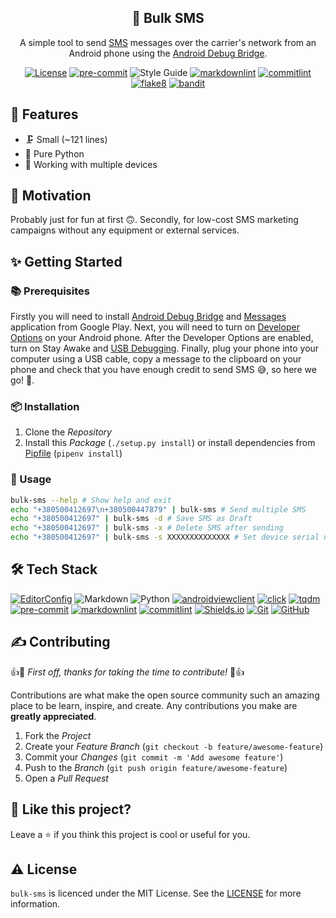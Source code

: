 <!-- markdownlint-disable MD033 -->
<!-- markdownlint-disable MD041 -->

<div align="center">
  <h2 align="center">📮 Bulk SMS</h2>
  <p align="center">
    A simple tool to send
    <a href="https://en.wikipedia.org/wiki/SMS" arial-label="SMS">SMS</a>
    messages over the carrier's network from an Android phone using the
    <a href="https://developer.android.com/studio/command-line/adb"
      aria-label="Android Debug Bridge">Android Debug Bridge</a>.
  </p>

  <p id="shields" align="center" markdown="1">

[![License](https://img.shields.io/badge/license-MIT-3178C6?style=flat)](LICENSE)
[![pre-commit](https://img.shields.io/badge/pre--commit-enabled-brightgreen?logo=pre-commit&logoColor=white)][github-pre-commit]
![Style Guide](https://img.shields.io/badge/code%20style-black-000?style=flat)
[![markdownlint](https://img.shields.io/badge/linter-markdownlint-000?style=flat)][github-markdownlint]
[![commitlint](https://img.shields.io/badge/linter-commitlint-F7B93E?style=flat)][github-commitlint]
[![flake8](https://img.shields.io/badge/linter-flake8-3776AB?style=flat)][github-flake8]
[![bandit](https://img.shields.io/badge/linter-bandit-FFC107?style=flat)][github-bandit]

  </p>
</div>

## 🎉 Features

- 🗜️ Small (~121 lines)
- 🐍 Pure Python
- 🔌 Working with multiple devices

## 🌻 Motivation

Probably just for fun at first 🙃. Secondly, for low-cost SMS marketing
campaigns without any equipment or external services.

## ✨ Getting Started

### 📚 Prerequisites

Firstly you will need to install [Android Debug Bridge][android-adb] and
[Messages][google-play-messages] application from Google Play. Next, you
will need to turn on [Developer Options][android-developer-options] on your
Android phone. After the Developer Options are enabled, turn on Stay Awake and
[USB Debugging][android-debugging]. Finally, plug your phone into your computer
using a USB cable, copy a message to the clipboard on your phone and check that
you have enough credit to send SMS 😅, so here we go! 🚀.

### 📦 Installation

1. Clone the *Repository*
2. Install this *Package* (`./setup.py install`) or install dependencies from
[Pipfile](Pipfile) (`pipenv install`)

### 👀 Usage

```bash
bulk-sms --help # Show help and exit
echo "+380500412697\n+380500447879" | bulk-sms # Send multiple SMS
echo "+380500412697" | bulk-sms -d # Save SMS as Draft
echo "+380500412697" | bulk-sms -x # Delete SMS after sending
echo "+380500412697" | bulk-sms -s XXXXXXXXXXXXXX # Set device serial number
```

## 🛠️ Tech Stack

<!-- markdownlint-disable MD013 -->
[![EditorConfig](https://img.shields.io/badge/EditorConfig-FEFEFE?logo=editorconfig&logoColor=000&style=flat)][editorconfig]
![Markdown](https://img.shields.io/badge/Markdown-000?logo=markdown&logoColor=fff&style=flat)
![Python](https://img.shields.io/badge/Python-3776AB?logo=python&logoColor=fff&style=flat)
[![androidviewclient](https://img.shields.io/badge/androidviewclient-3DDC84?logo=android&logoColor=fff&style=flat)][github-androidviewclient]
[![click](https://img.shields.io/badge/click-4EAA25?logo=gnubash&logoColor=fff&style=flat)][github-click]
[![tqdm](https://img.shields.io/badge/tqdm-FFC107?logo=tqdm&logoColor=000&style=flat)][github-tqdm]
[![pre-commit](https://img.shields.io/badge/pre--commit-FAB040?logo=precommit&logoColor=fff&style=flat)][github-pre-commit]
[![markdownlint](https://img.shields.io/badge/markdownlint-000?logo=markdown&logoColor=fff&style=flat)][github-markdownlint]
[![commitlint](https://img.shields.io/badge/commitlint-F7B93E?logo=c&logoColor=000&style=flat)][github-commitlint]
[![Shields.io](https://img.shields.io/badge/Shields.io-000?logo=shieldsdotio&logoColor=fff&style=flat)][shields]
[![Git](https://img.shields.io/badge/Git-F05032?logo=git&logoColor=fff&style=flat)][git-scm]
[![GitHub](https://img.shields.io/badge/GitHub-181717?logo=github&logoColor=fff&style=flat)][github]
<!-- markdownlint-enable MD013 -->

## ✍️ Contributing

👍🎉 *First off, thanks for taking the time to contribute!* 🎉👍

Contributions are what make the open source community such an amazing place to
be learn, inspire, and create. Any contributions you make are **greatly
appreciated**.

1. Fork the *Project*
2. Create your *Feature Branch* (`git checkout -b feature/awesome-feature`)
3. Commit your *Changes* (`git commit -m 'Add awesome feature'`)
4. Push to the *Branch* (`git push origin feature/awesome-feature`)
5. Open a *Pull Request*

## 💖 Like this project?

Leave a ⭐ if you think this project is cool or useful for you.

## ⚠️ License

`bulk-sms` is licenced under the MIT License. See the [LICENSE](LICENSE)
for more information.

<!-- markdownlint-disable MD013 -->
<!-- Github links -->
[github-androidviewclient]: https://github.com/dtmilano/AndroidViewClient
[github-bandit]: https://github.com/PyCQA/bandit
[github-black]: https://github.com/psf/black
[github-click]: https://github.com/pallets/click
[github-commitlint]: https://github.com/conventional-changelog/
[github-flake8]: https://github.com/PyCQA/flake8
[github-markdownlint]: https://github.com/DavidAnson/markdownlint
[github-pre-commit]: https://github.com/pre-commit/pre-commit
[github-tqdm]: https://github.com/tqdm/tqdm
[github]: https://github.com

<!-- Other links -->
[android-adb]: https://developer.android.com/studio/command-line/adb
[android-debugging]: https://developer.android.com/studio/debug/dev-options#debugging
[android-developer-options]: https://developer.android.com/studio/debug/dev-options#enable
[editorconfig]: https://editorconfig.org
[git-scm]: https://git-scm.com
[google-play-messages]: https://play.google.com/store/apps/details?id=com.google.android.apps.messaging&hl=en_US&gl=US
[shields]: https://shields.io
